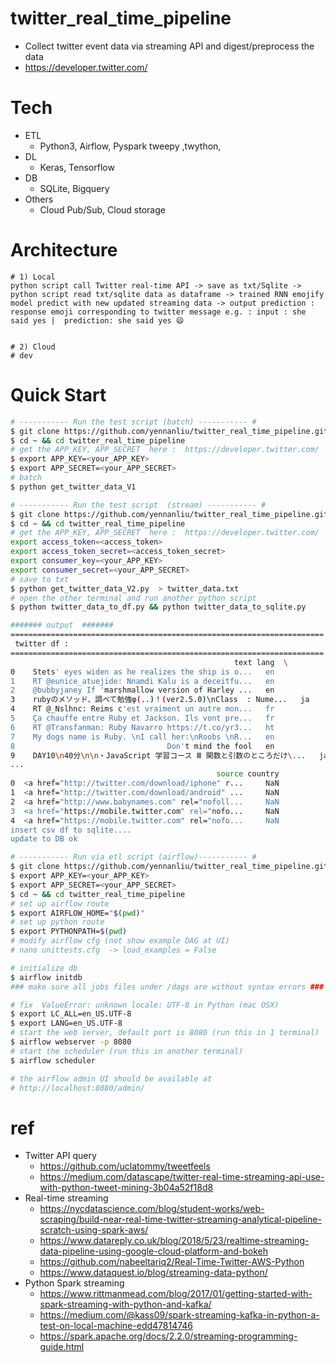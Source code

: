 # twitter_real_time_pipeline

* Collect twitter event data via streaming API and digest/preprocess the data 
* https://developer.twitter.com/

# Tech
* ETL 
	- Python3, Airflow, Pyspark tweepy ,twython, 
* DL 
	- Keras, Tensorflow 
* DB
	- SQLite, Bigquery  
* Others 
	- Cloud Pub/Sub, Cloud storage 

# Architecture
``` 
# 1) Local 
python script call Twitter real-time API -> save as txt/Sqlite -> python script read txt/sqlite data as dataframe -> trained RNN emojify model predict with new updated streaming data -> output prediction : response emoji corresponding to twitter message e.g. : input : she said yes |  prediction: she said yes 😄


# 2) Cloud 
# dev 

```


# Quick Start

```bash 
# ----------- Run the test script (batch) ----------- # 
$ git clone https://github.com/yennanliu/twitter_real_time_pipeline.git
$ cd ~ && cd twitter_real_time_pipeline
# get the APP_KEY, APP_SECRET  here :  https://developer.twitter.com/
$ export APP_KEY=<your_APP_KEY> 
$ export APP_SECRET=<your_APP_SECRET>
# batch 
$ python get_twitter_data_V1

```

```bash 
# ----------- Run the test script  (stream) ----------- # 
$ git clone https://github.com/yennanliu/twitter_real_time_pipeline.git
$ cd ~ && cd twitter_real_time_pipeline
# get the APP_KEY, APP_SECRET  here :  https://developer.twitter.com/
export access_token=<access_token> 
export access_token_secret=<access_token_secret> 
export consumer_key=<your_APP_KEY>  
export consumer_secret=<your_APP_SECRET>
# save to txt 
$ python get_twitter_data_V2.py  > twitter_data.txt 
# open the other terminal and run another python script 
$ python twitter_data_to_df.py && python twitter_data_to_sqlite.py

####### output  #######
======================================================================
 twitter df : 
======================================================================
                                                  text lang  \
0    Stets' eyes widen as he realizes the ship is o...   en   
1    RT @eunice_atuejide: Nnamdi Kalu is a deceitfu...   en   
2    @bubbyjaney If 'marshmallow version of Harley ...   en   
3    rubyのメソッド、調べて勉強φ(..)！(ver2.5.0)\nClass  : Nume...   ja   
4    RT @_Nslhnc: Reims c'est vraiment un autre mon...   fr   
5    Ça chauffe entre Ruby et Jackson. Ils vont pre...   fr   
6    RT @Transfanman: Ruby Navarro https://t.co/yr3...   ht   
7    My dogs name is Ruby. \nI call her:\nRoobs \nR...   en   
8                                  Don't mind the fool   en   
9    DAY10\n40分\n\n・JavaScript 学習コース Ⅲ 関数と引数のところだけ\...   ja   
...
                                              source country  
0  <a href="http://twitter.com/download/iphone" r...     NaN  
1  <a href="http://twitter.com/download/android" ...     NaN  
2  <a href="http://www.babynames.com" rel="nofoll...     NaN  
3  <a href="https://mobile.twitter.com" rel="nofo...     NaN  
4  <a href="https://mobile.twitter.com" rel="nofo...     NaN  
insert csv df to sqlite....
update to DB ok


``` 

```bash 
# ----------- Run via etl script (airflow)----------- # 
$ git clone https://github.com/yennanliu/twitter_real_time_pipeline.git
$ export APP_KEY=<your_APP_KEY> 
$ export APP_SECRET=<your_APP_SECRET>
$ cd ~ && cd twitter_real_time_pipeline
# set up airflow route 
$ export AIRFLOW_HOME="$(pwd)"
# set up python route 
$ export PYTHONPATH=$(pwd) 
# modify airflow cfg (not show example DAG at UI)
# nano unittests.cfg  -> load_examples = False 

# initialize db 
$ airflow initdb
### make sure all jobs files under /dags are without syntax errors ### 

# fix  ValueError: unknown locale: UTF-8 in Python (mac OSX)
$ export LC_ALL=en_US.UTF-8
$ export LANG=en_US.UTF-8
# start the web server, default port is 8080 (run this in 1 terminal)
$ airflow webserver -p 8080
# start the scheduler (run this in another terminal)
$ airflow scheduler

# the airflow admin UI should be available at 
# http://localhost:8080/admin/

```


# ref 
- Twitter API query 
	* https://github.com/uclatommy/tweetfeels
	* https://medium.com/datascape/twitter-real-time-streaming-api-use-with-python-tweet-mining-3b04a52f18d8
- Real-time streaming 
	* https://nycdatascience.com/blog/student-works/web-scraping/build-near-real-time-twitter-streaming-analytical-pipeline-scratch-using-spark-aws/
	* https://www.datareply.co.uk/blog/2018/5/23/realtime-streaming-data-pipeline-using-google-cloud-platform-and-bokeh
	* https://github.com/nabeeltariq2/Real-Time-Twitter-AWS-Python
	* https://www.dataquest.io/blog/streaming-data-python/
- Python Spark streaming 
	* https://www.rittmanmead.com/blog/2017/01/getting-started-with-spark-streaming-with-python-and-kafka/
	* https://medium.com/@kass09/spark-streaming-kafka-in-python-a-test-on-local-machine-edd47814746
	* https://spark.apache.org/docs/2.2.0/streaming-programming-guide.html














